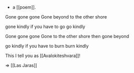 - a [[poem]].

Gone gone gone
Gone beyond
to the other shore

gone kindly
if you have to go
go kindly

Gone gone gone
Gone to the other shore
then gone beyond

go kindly
if you have to burn
burn kindly

This I tell you
as [[Avalokiteshvara]]!

=> [[Las Jaras]]

